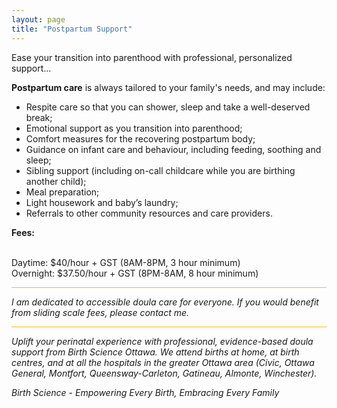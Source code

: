 ```yaml
---
layout: page
title: "Postpartum Support"
---
```

<p> </p>
<p>Ease your transition into parenthood with professional, personalized support...</p>

<p><b>Postpartum care</b> is always tailored to your family's needs, and may include:</p>
<ul><li>Respite care so that you can shower, sleep and take a well-deserved break;</li>
<li>Emotional support as you transition into parenthood;</li>
<li>Comfort measures for the recovering postpartum body;</li>
<li>Guidance on infant care and behaviour, including feeding, soothing and sleep;</li>
<li>Sibling support (including on-call childcare while you are birthing another child);</li>
<li>Meal preparation;</li>
<li>Light housework and baby’s laundry;</li>
<li>Referrals to other community resources and care providers.</li></ul>

<p><b>Fees:</b>

<br>Daytime: $40/hour + GST (8AM-8PM, 3 hour minimum)
<br>Overnight: $37.50/hour + GST (8PM-8AM, 8 hour minimum)

<hr style="height:1px;border-width:0;color:#ffb901;background-color:#ffb901">

<p><i>I am dedicated to accessible doula care for everyone. If you would benefit from sliding scale fees, please contact me.</i></p>

<hr style="height:1px;border-width:0;color:#ffb901;background-color:#ffb901">

<p><i>Uplift your perinatal experience with professional, evidence-based doula support from Birth Science Ottawa. We attend births at home, at birth centres, and at all the hospitals in the greater Ottawa area (Civic, Ottawa General, Montfort, Queensway-Carleton, Gatineau, Almonte, Winchester).</i></p>

<p><i>Birth Science - Empowering Every Birth, Embracing Every Family</i></p>
